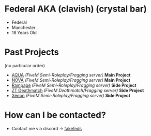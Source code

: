 # Federal AKA (clavish) (crystal bar)

- Federal
- Manchester
- 18 Years Old

# Past Projects

  (no particular order)

- [AQUA](https://discord.gg/aqua5m) *(FiveM Semi-Roleplay/Fragging server)* **Main Project**
- [NOVA](https://discord.gg/nova5m) *(FiveM Semi-Roleplay/Fragging server)* **Main Project**
- [Rampage](https://discord.gg/rampage) *(FiveM Semi-Roleplay/Fragging server)* **Side Project**
- [ZT Deathmatch](https://discord.gg/8FRtaAwQ9D) *(FiveM Deathmatch/Fragging server)* **Side Project**
- [Xenon](https://discord.gg/xenon5m) *(FiveM Semi-Roleplay/Fragging server)* **Side Project**

# How can I be contacted?

- Contact me via discord -> [fakefeds](https://discord.gg/federalcom)

